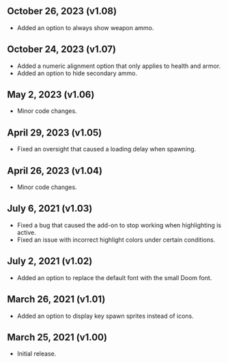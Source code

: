 ## October 26, 2023 (v1.08)
- Added an option to always show weapon ammo.

## October 24, 2023 (v1.07)
- Added a numeric alignment option that only applies to health and armor.
- Added an option to hide secondary ammo.

## May 2, 2023 (v1.06)
- Minor code changes.

## April 29, 2023 (v1.05)
- Fixed an oversight that caused a loading delay when spawning.

## April 26, 2023 (v1.04)
- Minor code changes.

## July 6, 2021 (v1.03)
- Fixed a bug that caused the add-on to stop working when highlighting is active.
- Fixed an issue with incorrect highlight colors under certain conditions.

## July 2, 2021 (v1.02)
- Added an option to replace the default font with the small Doom font.

## March 26, 2021 (v1.01)
- Added an option to display key spawn sprites instead of icons.

## March 25, 2021 (v1.00)
- Initial release.